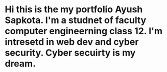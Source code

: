# Hi this is the my portfolio Ayush Sapkota. I'm a studnet of faculty computer engineerning class 12. I'm intresetd in web dev and cyber security. Cyber secuirty is my dream.